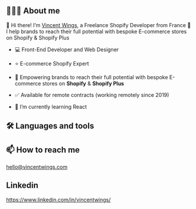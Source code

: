 ## 👨🏻‍💻 About me
👋 Hi there!
I’m [Vincent Wings](http://vincentwings.com/), a Freelance Shopify Developer from France
🚀 I help brands to reach their full potential with bespoke E-commerce stores on Shopify & Shopify Plus

* 💻 Front-End Developer and Web Designer
* ⭐️ E-commerce Shopify Expert
* 🚀 Empowering brands to reach their full potential with bespoke E-commerce stores on **Shopify** & **Shopify Plus**
* ✅ Available for remote contracts (working remotely since 2019)

* 🌱 I’m currently learning React

## 🛠️ Languages and tools

## 📫 How to reach me
hello@vincentwings.com

## Linkedin
https://www.linkedin.com/in/vincentwings/

<!---
VincentWings/VincentWings is a ✨ special ✨ repository because its `README.md` (this file) appears on your GitHub profile.
You can click the Preview link to take a look at your changes.
--->

